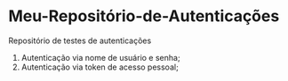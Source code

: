 # Meu-Repositório-de-Autenticações
Repositório de testes de autenticações

1. Autenticação via nome de usuário e senha;
2. Autenticação via token de acesso pessoal;
